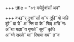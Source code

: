 +++
title = "०९ वधैर्दुःशंसाँ अप"

+++
वधइ᳓र् दुःशं᳓साँ अ᳓प दूढि᳓यो जहि  
दूरे᳓ वा ये᳓ अ᳓न्ति वा के᳓ चिद् अत्रि᳓णः  
अ᳓था यज्ञा᳓य गृणते᳓ सुगं᳓ कृधि  
अ᳓ग्ने सख्ये᳓ मा᳓ रिषामा वयं᳓ त᳓व